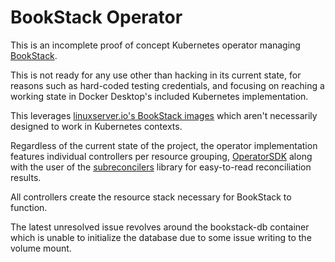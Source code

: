 # BookStack Operator

This is an incomplete proof of concept Kubernetes operator managing
[BookStack](https://www.bookstackapp.com/).

This is not ready for any use other than hacking in its current state, for
reasons such as hard-coded testing credentials, and focusing on reaching
a working state in Docker Desktop's included Kubernetes implementation.

This leverages [linuxserver.io's BookStack
images](https://docs.linuxserver.io/images/docker-bookstack) which aren't
necessarily designed to work in Kubernetes contexts.

Regardless of the current state of the project, the operator implementation
features individual controllers per resource grouping,
[OperatorSDK](https://sdk.operatorframework.io/) along with the user of the
[subreconcilers](https://github.com/opdev/subreconciler) library for easy-to-read
reconciliation results.

All controllers create the resource stack necessary for BookStack to function.

The latest unresolved issue revolves around the bookstack-db container which is
unable to initialize the database due to some issue writing to the volume mount.
